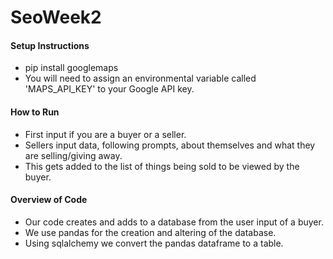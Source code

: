 # SeoWeek2
#### Setup Instructions
* pip install googlemaps
* You will need to assign an environmental variable called 'MAPS_API_KEY' to your Google API key.

#### How to Run
* First input if you are a buyer or a seller.
* Sellers input data, following prompts, about themselves and what they are selling/giving away.
* This gets added to the list of things being sold to be viewed by the buyer.

#### Overview of Code
* Our code creates and adds to a database from the user input of a buyer.
* We use pandas for the creation and altering of the database.
* Using sqlalchemy we convert the pandas dataframe to a table.